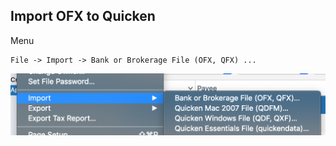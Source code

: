 ## Import OFX to Quicken

Menu

````
File -> Import -> Bank or Brokerage File (OFX, QFX) ...
````

![quicken-import.png](/quicken-import.png)
